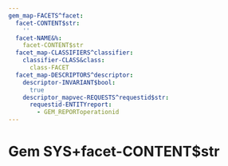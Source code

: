 ```yaml
---
gem_map-FACETS^facet:
  facet-CONTENT$str:
    ''
  facet-NAME&%:
    facet-CONTENT$str
  facet_map-CLASSIFIERS^classifier:
    classifier-CLASS&class:
      class-FACET
  facet_map-DESCRIPTORS^descriptor:
    descriptor-INVARIANT$bool:
      true
    descriptor_mapvec-REQUESTS^requestid$str:
      requestid-ENTITYreport:
        - GEM_REPORToperationid
---
```

# Gem SYS+facet-CONTENT$str

